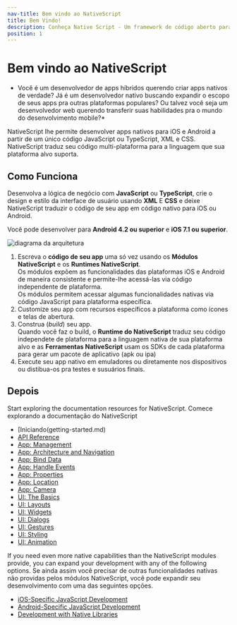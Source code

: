 ```yaml
---
nav-title: Bem vindo ao NativeScript
title: Bem Vindo!
description: Conheça Native Script - Um framework de código aberto para desenvolvimento multi plataforma de apps nativos (de verdade!).
position: 1
---
```


# Bem vindo ao NativeScript

* Você é um desenvolvedor de apps híbridos querendo criar apps nativos de verdade? Já é um desenvolvedor nativo buscando expandir o escopo de seus apps pra outras plataformas populares? Ou talvez você seja um desenvolvedor web querendo transferir suas habilidades pra o mundo do desenvolvimento mobile?*

NativeScript lhe permite desenvolver apps nativos para iOS e Android a partir de um único código JavaScript ou TypeScript, XML e CSS. NativeScript traduz seu código multi-plataforma para a linguagem que sua plataforma alvo suporta. 

## Como Funciona

Desenvolva a lógica de negócio com **JavaScript** ou **TypeScript**, crie o design e estilo da interface de usuário usando **XML** E **CSS** e deixe NativeScript traduzir o código de seu app em código nativo para iOS ou Android.

Você pode desenvolver para **Android 4.2 ou superior** e **iOS 7.1 ou superior**.

![diagrama da arquitetura](https://docs.nativescript.org/img/architecture.png "architecture diagram")

1. Escreva o **código de seu app** uma só vez usando os **Módulos NativeScript** e os **Runtimes NativeScript**.<br/>Os módulos expõem as funcionalidades das plataformas iOS e Android de maneira consistente e permite-lhe acessá-las via código independente de plataforma.<br />Os módulos permitem acessar algumas funcionalidades nativas via código JavaScript para plataforma específica.
1. Customize seu app com recursos específicos a plataforma como ícones e telas de abertura.
1. Construa (<i>build</i>) seu app.<br/>Quando você faz o build, o **Runtime do NativeScript** traduz seu código independete de plataforma para a linguagem nativa de sua plataforma alvo e as **Ferramentas NativeScript** usam os SDKs de cada plataforma para gerar um pacote de aplicativo (apk ou ipa)
1. Execute seu app nativo em emuladores ou diretamente nos dispositivos ou distibua-os pra testes e susuários finais.

## Depois

Start exploring the documentation resources for NativeScript.
Comece explorando a documentação do NativeScript

* [Iniciando(getting-started.md)
* [API Reference](ApiReference/application/README.md)
* [App: Management](application-management.md)
* [App: Architecture and Navigation](navigation.md)
* [App: Bind Data](bindings.md)
* [App: Handle Events](events.md)
* [App: Properties](properties.md)
* [App: Location](location.md)
* [App: Camera](camera.md)
* [UI: The Basics](ui-with-xml.md)
* [UI: Layouts](layouts.md)
* [UI: Widgets](modules.md)
* [UI: Dialogs](ui-dialogs.md)
* [UI: Gestures](gestures.md)
* [UI: Styling](styling.md)
* [UI: Animation](animation.md)

If you need even more native capabilities than the NativeScript modules provide, you can expand your development with any of the following options.
Se ainda assim você precisar de outras funcionalidades nativas não providas pelos módulos NativeScript, você pode expandir seu desenvolvimento com uma das seguintes opções.

* [iOS-Specific JavaScript Development](runtimes/ios/Overview.md)
* [Android-Specific JavaScript Development](runtimes/android/overview.md)
* [Development with Native Libraries](https://github.com/NativeScript/nativescript-cli)

